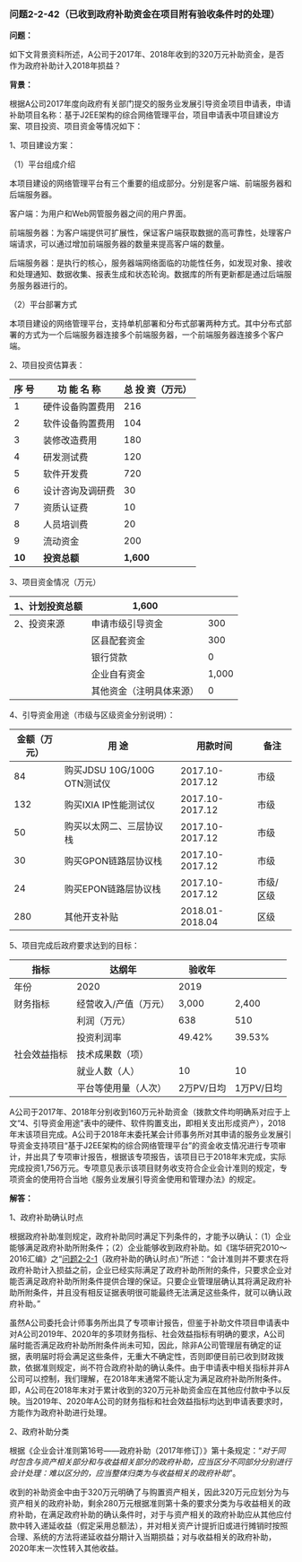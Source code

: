 ### 问题2-2-42（已收到政府补助资金在项目附有验收条件时的处理）

**问题：**

如下文背景资料所述，A公司于2017年、2018年收到的320万元补助资金，是否作为政府补助计入2018年损益？

**背景：**

根据A公司2017年度向政府有关部门提交的服务业发展引导资金项目申请表，申请补助项目名称：基于J2EE架构的综合网络管理平台，项目申请表中项目建设方案、项目投资、项目资金等情况如下：

1、项目建设方案：

（1）平台组成介绍

本项目建设的网络管理平台有三个重要的组成部分。分别是客户端、前端服务器和后端服务器。

客户端：为用户和Web网管服务器之间的用户界面。

前端服务器：为客户端提供可扩展性，保证客户端获取数据的高可靠性，处理客户端请求，可以通过增加前端服务器的数量来提高客户端的数量。

后端服务器：是执行的核心，服务器端网络面临的功能性任务，如发现对象、接收和处理通知、数据收集、报表生成和状态轮询。数据库的所有更新都是通过后端服务服务器进行的。

（2）平台部署方式

本项目建设的网络管理平台，支持单机部署和分布式部署两种方式。其中分布式部署的方式为一个后端服务器连接多个前端服务器，一个前端服务器连接多个客户端。

2、项目投资估算表：

| **序 号** | **功 能 名 称**  | **总 投 资（万元）** |
|-----------|------------------|----------------------|
| 1         | 硬件设备购置费用 | 216                  |
| 2         | 软件设备购置费用 | 104                  |
| 3         | 装修改造费用     | 180                  |
| 4         | 研发测试费       | 120                  |
| 5         | 软件开发费       | 720                  |
| 6         | 设计咨询及调研费 | 30                   |
| 7         | 资质认证费       | 10                   |
| 8         | 人员培训费       | 20                   |
| 9         | 流动资金         | 200                  |
| **10**    | **投资总额**     | **1,600**            |

3、项目资金情况（万元）

| 1、计划投资总额 | 1,600                    |       |
|-----------------|--------------------------|-------|
| 2、投资来源     | 申请市级引导资金         | 300   |
|                 | 区县配套资金             | 300   |
|                 | 银行贷款                 | 0     |
|                 | 企业自有资金             | 1,000 |
|                 | 其他资金（注明具体来源） | 0     |

4、引导资金用途（市级与区级资金分别说明）：

| 金额（万元） | 用 途                       | 用款时间        | 备注      |
|--------------|-----------------------------|-----------------|-----------|
| 84           | 购买JDSU 10G/100G OTN测试仪 | 2017.10-2017.12 | 市级      |
| 132          | 购买IXIA IP性能测试仪       | 2017.10-2017.12 | 市级      |
| 50           | 购买以太网二、三层协议栈    | 2017.10-2017.12 | 市级      |
| 30           | 购买GPON链路层协议栈        | 2017.10-2017.12 | 市级      |
| 24           | 购买EPON链路层协议栈        | 2017.10-2017.12 | 市级/区级 |
| 280          | 其他开支补贴                | 2018.01-2018.04 | 区级      |

5、项目完成后政府要求达到的目标：

| 指标         | 达纲年                | 验收年     |            |
|--------------|-----------------------|------------|------------|
| 年份         | 2020                  | 2019       |            |
| 财务指标     | 经营收入/产值（万元） | 3,000      | 2,400      |
|              | 利润（万元）          | 638        | 510        |
|              | 投资利润率            | 49.42%     | 39.53%     |
| 社会效益指标 | 技术成果数（项）      |            |            |
|              | 就业人数（人）        | 10         | 10         |
|              | 平台等使用量（人次）  | 2万PV/日均 | 1万PV/日均 |

A公司于2017年、2018年分别收到160万元补助资金（拨款文件均明确系对应于上文“4、引导资金用途”表中的硬件、软件购置支出，即相关支出形成资产），2018年末该项目完成。A公司于2018年末委托某会计师事务所对其申请的服务业发展引导资金支持项目“基于J2EE架构的综合网络管理平台”的资金收支情况进行专项审计，并出具了专项审计报告，根据该专项报告，该项目已于2018年末完成，实际完成投资1,756万元。专项意见表示该项目财务收支符合企业会计准则的规定，专项资金的使用符合当地《服务业发展引导资金使用和管理办法》的规定。

**解答：**

1、政府补助确认时点

根据政府补助准则规定，政府补助同时满足下列条件的，才能予以确认：（1）企业能够满足政府补助所附条件；（2）企业能够收到政府补助。如《瑞华研究2010～2016汇编》之“[问题2-2-1](#_Hlk30767788)（政府补助的确认时点）”所述：“会计准则并不要求在将政府补助计入损益之前，企业已经实际满足了政府补助所附的条件，只要求企业对能否满足政府补助所附条件提供合理的保证。只要企业管理层确认其将满足政府补助所附条件，并且没有相反证据表明很可能最终无法满足这些条件，就可以确认政府补助。”

虽然A公司委托会计师事务所出具了专项审计报告，但鉴于补助文件项目申请表中对A公司2019年、2020年的多项财务指标、社会效益指标有明确的要求，A公司届时能否满足政府补助所附条件尚未可知，因此，除非A公司管理层有确定的证据，表明届时将会满足这些条件，无重大不确定性，否则即便目前已收到财政拨款，依据准则规定，尚不符合政府补助的确认条件。由于申请表中相关指标并非A公司可以控制，我们理解，在2018年末通常不能认定为满足政府补助所附条件。即，A公司在2018年末对于累计收到的320万元补助资金应在其他应付款中予以反映。当2019年、2020年A公司的财务指标和社会效益指标均达到申请表要求时，方能作为政府补助进行处理。

2、政府补助分类

根据《企业会计准则第16号——政府补助（2017年修订）》第十条规定：“*对于同时包含与资产相关部分和与收益相关部分的政府补助，应当区分不同部分分别进行会计处理：难以区分的，应当整体归类为与收益相关的政府补助*”。

收到的补助资金中由于320万元明确了与购置资产相关，因此320万元应划分为与资产相关的政府补助，剩余280万元根据准则第十条的要求分类为与收益相关的政府补助，在满足政府补助的确认条件时，对于与资产相关的政府补助应从其他应付款中转入递延收益（假定采用总额法），并对相关资产计提折旧或进行摊销时按照合理、系统的方法将递延收益分期计入当期损益；对与收益相关的政府补助，2020年末一次性转入其他收益。
